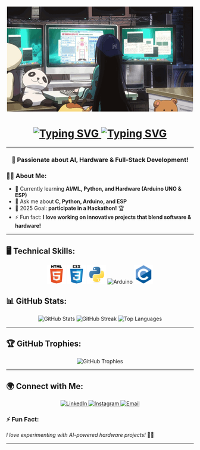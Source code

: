 <p align="center">
  <img src="Github1.gif" alt="GIF" width="500"/>
</p>

<h1 align="center">
  <a href="https://git.io/typing-svg">
    <img src="https://readme-typing-svg.demolab.com?font=Lobster&size=30&pause=1000&color=FF69B4&center=true&random=false&width=500&lines=Hi%2C+I'm+Etti+Singh!" alt="Typing SVG" />
 <img src="https://readme-typing-svg.demolab.com?font=Lobster&size=30&pause=1000&color=FF69B4&centre=true&random=false&width=800&lines=    Passionate+Developer+|+AI+Enthusiast+|+Hardware+Explorer" alt="Typing SVG" />
  </a>
</h1>


---

<h3 align="center">🚀 Passionate about AI, Hardware & Full-Stack Development!</h3>

### 👩‍💻 About Me:
- 🌱 Currently learning **AI/ML, Python, and Hardware (Arduino UNO & ESP)**
- 💬 Ask me about **C, Python, Arduino, and ESP**
- 🎯 2025 Goal: **participate in a Hackathon!** 🏆
- ⚡ Fun fact: **I love working on innovative projects that blend software & hardware!**

---

## 🖥️ Technical Skills:

<p align="center">
  <img src="https://raw.githubusercontent.com/devicons/devicon/master/icons/html5/html5-original-wordmark.svg" alt="HTML5" width="50" height="50"/>
  <img src="https://raw.githubusercontent.com/devicons/devicon/master/icons/css3/css3-original-wordmark.svg" alt="CSS3" width="50" height="50"/>
  <img src="https://raw.githubusercontent.com/devicons/devicon/master/icons/python/python-original.svg" alt="Python" width="50" height="50"/>
  <img src="https://cdn.worldvectorlogo.com/logos/arduino-1.svg" alt="Arduino" width="50" height="50"/>
  <img src="https://raw.githubusercontent.com/devicons/devicon/master/icons/c/c-original.svg" alt="C" width="50" height="50"/>
</p>


## 📊 GitHub Stats:
<p align="center">
  <img src="https://github-readme-stats.vercel.app/api?username=Esingh-byte&theme=radical&hide_border=true&show_icons=true&count_private=true" alt="GitHub Stats"/>
  <img src="https://github-readme-streak-stats.herokuapp.com/?user=Esingh-byte&theme=radical&hide_border=true" alt="GitHub Streak"/>
  <img src="https://github-readme-stats.vercel.app/api/top-langs/?username=Esingh-byte&theme=radical&hide_border=true&layout=compact" alt="Top Languages"/>
</p>


---


## 🏆 GitHub Trophies:
<p align="center">
  <img src="https://github-profile-trophy.vercel.app/?username=Esingh-byte&theme=radical&no-frame=true&margin-w=4" alt="GitHub Trophies"/>
</p>

---

## 🌍 Connect with Me:
<p align="center">
  <a href="https://www.linkedin.com/in/etti-singh-3251a732a?utm_source=share&utm_campaign=share_via&utm_content=profile&utm_medium=android_app" target="_blank">
    <img src="https://img.shields.io/badge/LinkedIn-0077B5?style=for-the-badge&logo=linkedin&logoColor=white" alt="LinkedIn"/>
  </a>
  <a href="https://instagram.com/ettisingh" target="_blank">
    <img src="https://img.shields.io/badge/Instagram-E4405F?style=for-the-badge&logo=instagram&logoColor=white" alt="Instagram"/>
  </a>
  <a href="mailto:ettisingh1729@gmail.com">
    <img src="https://img.shields.io/badge/Email-D14836?style=for-the-badge&logo=gmail&logoColor=white" alt="Email"/>
  </a>
</p>

### ⚡ Fun Fact:
*I love experimenting with AI-powered hardware projects!* 🤖💡

---
